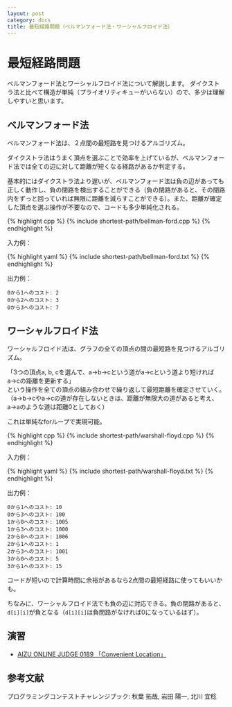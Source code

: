 ```yaml
---
layout: post
category: docs
title: 最短経路問題（ベルマンフォード法・ワーシャルフロイド法）
---
```



最短経路問題
============

ベルマンフォード法とワーシャルフロイド法について解説します。
ダイクストラ法と比べて構造が単純（プライオリティキューがいらない）ので、多少は理解しやすいと思います。

ベルマンフォード法
------------------

ベルマンフォード法は、２点間の最短路を見つけるアルゴリズム。

ダイクストラ法はうまく頂点を選ぶことで効率を上げているが、ベルマンフォード法では全ての辺に対して距離が短くなる経路があるか判定する。

基本的にはダイクストラ法より遅いが、ベルマンフォード法は負の辺があっても正しく動作し、負の閉路を検出することができる（負の閉路があると、その閉路内をずっと回っていれば無限に距離を減らすことができる）。また、距離が確定した頂点を選ぶ操作が不要なので、コードも多少単純化される。

{% highlight cpp %}
{% include shortest-path/bellman-ford.cpp %}
{% endhighlight %}

入力例：

{% highlight yaml %}
{% include shortest-path/bellman-ford.txt %}
{% endhighlight %}

出力例：

    0から1へのコスト: 2
    0から2へのコスト: 3
    0から3へのコスト: 7


ワーシャルフロイド法
--------------------

ワーシャルフロイド法は、グラフの全ての頂点の間の最短路を見つけるアルゴリズム。

「3つの頂点a, b, cを選んで、a→b→cという道がa→cという道より短ければa→cの距離を更新する」  
という操作を全ての頂点の組み合わせで繰り返して最短距離を確定させていく。（a→b→cやa→cの道が存在しないときは、距離が無限大の道があると考え、a→aのような道は距離0としておく）



これは単純なforループで実現可能。


{% highlight cpp %}
{% include shortest-path/warshall-floyd.cpp %}
{% endhighlight %}

入力例：

{% highlight yaml %}
{% include shortest-path/warshall-floyd.txt %}
{% endhighlight %}

出力例：

    0から1へのコスト: 10
    0から3へのコスト: 100
    1から0へのコスト: 1005
    1から3へのコスト: 1000
    2から0へのコスト: 1006
    2から1へのコスト: 1
    2から3へのコスト: 1001
    3から0へのコスト: 5
    3から1へのコスト: 15

コードが短いので計算時間に余裕があるなら2点間の最短経路に使ってもいいかも。

ちなみに、ワーシャルフロイド法でも負の辺に対応できる。負の閉路があると、`d[i][i]`が負となる（`d[i][i]`は負閉路がなければ0になっているはず）。


演習
----

- [AIZU ONLINE JUDGE 0189 「Convenient Location」](http://judge.u-aizu.ac.jp/onlinejudge/description.jsp?id=0189&lang=jp)


参考文献
--------

プログラミングコンテストチャレンジブック: 秋葉 拓哉, 岩田 陽一, 北川 宜稔
